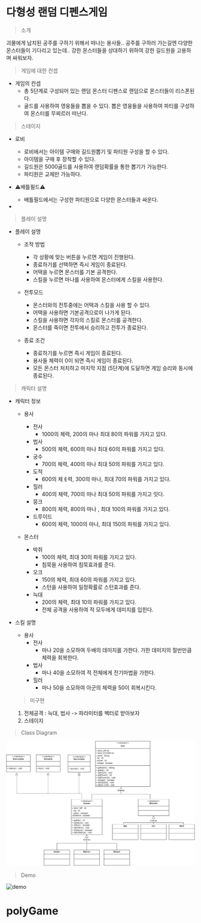 # 다형성 랜덤 디펜스게임
> 소개
> 
  괴물에게 납치된 공주를 구하기 위해서 떠나는 용사들.. 공주를 구하러 가는길엔 다양한 몬스터들이 기다리고 있는데.. 강한 몬스터들을 상대하기 위하여 강한 길드원을 고용하며 싸워보자.


> 게임에 대한 컨셉 
* 게임의 컨셉
  * 총 5단계로 구성되어 있는 랜덤 몬스터 디펜스로 랜덤으로 몬스터들이 리스폰된다.
  * 골드를 사용하여 영웅들을 뽑을 수 있다. 뽑은 영웅들을 사용하여 파티를 구성하여 몬스터를 무찌르러 떠난다.


> 스테이지

* 로비
  * 로비에서는 아이템 구매와 길드원뽑기 및 파티원 구성을 할 수 있다.
  * 아이템을 구매 후 장착할 수 있다.
  * 길드원은 5000골드를 사용하여 랜덤확률을 통한 뽑기가 가능한다.
  * 파티원은 교체만 가능하다.

* :warning:배틀필드:warning:
  * 배틀필드에서는 구성한 파티원으로 다양한 몬스터들과 싸운다.

* 
 

> 플레이 설명

* 플레이 설명
  * 조작 방법
    * 각 상황에 맞는 버튼을 누르면 게임이 진행된다.
    * 종료하기를 선택하면 즉시 게임이 종료된다.
    * 어택을 누르면 몬스터를 기본 공격한다.
    * 스킬을 누르면 마나를 사용하여 몬스터에게 스킬을 사용한다.

  * 전투모드
    * 몬스터와의 전투중에는 어택과 스킬을 사용 할 수 있다.
    * 어택을 사용하면 기본공격으로이 나가게 된다.
    * 스킬을 사용하면 각자의 스킬로 몬스터를 공격한다.
    * 몬스터를 죽이면 전투에서 승리하고 전투가 종료된다.

  * 종료 조건
    * 종료하기를 누르면 즉시 게임이 종료된다.
    * 용사들 체력이 0이 되면 즉시 게임이 종료된다.
    * 모든 몬스터 처치하고 마지막 지점 (5단계)에 도달하면 게임 승리와 동시에 종료된다.

> 캐릭터 설명
* 캐릭터 정보
  * 용사
      * 전사
          * 1000의 체력, 200의 마나 최대 80의 파워를 가지고 있다.
      * 법사
          * 500의 체력, 600의 마나 최대 60의 파워를 가지고 있다.
      * 궁수
          * 700의 체력,  400의 마나 최대 50의 파워를 가지고 있다.
      * 도적
          * 600의 체ㅔ력, 300의 마나, 최대 70의 파워를 가지고 있다.
      * 힐러
          * 400의 체력, 700의 마나 최대 50의 파워를 가지고 잇다.
      * 뭉크
          * 800의 체력, 800의 마나 , 최대 100의 파워를 가지고 있다. 
      * 드루이드
          * 600의 체력, 1000의 마나, 최대 150의 파워를 가지고 있다. 






  * 몬스터
      * 박쥐
        * 100의 체력, 최대 30의 파워를 가지고 있다.
        * 침묵을 사용하여 침묵효과를 준다.
      * 오크
        * 150의 체력, 최대 60의 파워를 가지고 있다.
        * 스턴을 사용하여 일정확률로 스턴효과를 준다.
      * 늑대
        * 200의 체력, 최대 10의 파워를 가지고 있다.
        * 전체 공격을 사용하여 적 모두에게 데미지를 입힌다.

* 스킬 설명
    * 용사
      * 전사
          * 마나 20을 소모하여 두배의 데미지를 가한다. 가한 데미지의 절반만큼 체력을 회복한다.
      * 법사
          * 마나 40을 소모하여 적 전체에게 전기마법을 가한다.
      * 힐러
          * 마나 50을 소모하여 아군의 체력을 50이 회복시킨다.


  
  >미구현
    1) 전체공격 : 늑대, 법사 -> 파라미터를 벡터로 받아보자
    2) 스테이지
    

> Class Diagram

![diagram](polyGame/image/polyGame.jpg)

> Demo


![demo](zombie/image/zombieGameDemo.gif)
# polyGame
